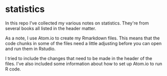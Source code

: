 # statistics
In this repo I've collected my various notes on statistics. They're from several books all listed in the header matter.

As a note, I use Atom.io to create my Rmarkdown files. This means that the code chunks in some of the files need a little adjusting before you can open and run them in Rstudio.

I tried to include the changes that need to be made in the header of the files. I've also included some information about how to set up Atom.io to run R code.
